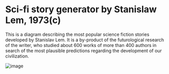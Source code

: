 # Sci-fi story generator by Stanislaw Lem, 1973(c)

This is a diagram describing the most popular science fiction stories developed by Stanislav Lem. It is a by-product of the futurological research of the writer, who studied about 600 works of more than 400 authors in search of the most plausible predictions regarding the development of our civilization.

![image](https://user-images.githubusercontent.com/49118755/201302560-1a15c503-c45f-436d-9f3f-611dc1b52725.png)
